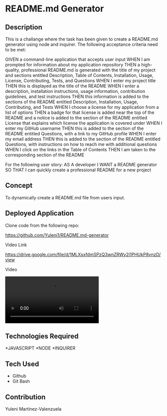 # README.md Generator

## Description
This is a challange where the task has been given to create a README.md generator using node and inquirer. The following acceptance criteria need to be met:  

GIVEN a command-line application that accepts user input
WHEN I am prompted for information about my application repository
THEN a high-quality, professional README.md is generated with the title of my project and sections entitled Description, Table of Contents, Installation, Usage, License, Contributing, Tests, and Questions
WHEN I enter my project title
THEN this is displayed as the title of the README
WHEN I enter a description, installation instructions, usage information, contribution guidelines, and test instructions
THEN this information is added to the sections of the README entitled Description, Installation, Usage, Contributing, and Tests
WHEN I choose a license for my application from a list of options
THEN a badge for that license is added near the top of the README and a notice is added to the section of the README entitled License that explains which license the application is covered under
WHEN I enter my GitHub username
THEN this is added to the section of the README entitled Questions, with a link to my GitHub profile
WHEN I enter my email address
THEN this is added to the section of the README entitled Questions, with instructions on how to reach me with additional questions
WHEN I click on the links in the Table of Contents
THEN I am taken to the corresponding section of the README

For the following user story:
AS A developer
I WANT a README generator
SO THAT I can quickly create a professional README for a new project

## Concept
To dynamically create a README.md file from users input. 

## Deployed Application
Clone code from the following repo:

https://github.com/Yuleni1/README.md-generator

Video Link

https://drive.google.com/file/d/1MLXsxfdmSPzQ3wnZRWy2i1PHUkP8vnzD/view

Video

![Video Walkthrough](/utils/Untitled_%20Jul%204%2C%202022%206_46%20PM%20(2).webm)

## Technologies Required

*JAVASCRIPT
*NODE
*INQUIRER


## Tech Used

* Github
* Git Bash

## Contribution

Yuleni Martinez-Valenzuela



